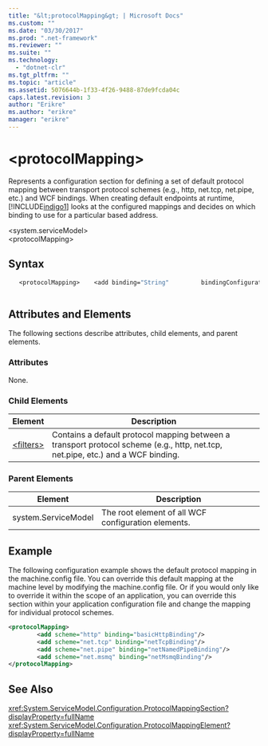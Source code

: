 ```yaml
---
title: "&lt;protocolMapping&gt; | Microsoft Docs"
ms.custom: ""
ms.date: "03/30/2017"
ms.prod: ".net-framework"
ms.reviewer: ""
ms.suite: ""
ms.technology: 
  - "dotnet-clr"
ms.tgt_pltfrm: ""
ms.topic: "article"
ms.assetid: 5076644b-1f33-4f26-9488-87de9fcda04c
caps.latest.revision: 3
author: "Erikre"
ms.author: "erikre"
manager: "erikre"
---
```

# &lt;protocolMapping&gt;
Represents a configuration section for defining a set of default protocol mapping between transport protocol schemes (e.g., http, net.tcp, net.pipe, etc.) and WCF bindings. When creating default endpoints at runtime, [!INCLUDE[indigo1](../../../../../includes/indigo1-md.md)] looks at the configured mappings and decides on which binding to use for a particular based address.  
  
 \<system.serviceModel>  
\<protocolMapping>  
  
## Syntax  
  
```vb  
   <protocolMapping>    <add binding="String"         bindingConfiguration="String"         scheme="http/net.msmq/net.pipe/net.tcp"/></protocolMapping>  
```  
  
```csharp  
```  
  
## Attributes and Elements  
 The following sections describe attributes, child elements, and parent elements.  
  
### Attributes  
 None.  
  
### Child Elements  
  
|Element|Description|  
|-------------|-----------------|  
|[\<filters>](../../../../../docs/framework/configure-apps/file-schema/wcf/filters-of-routing.md)|Contains a default protocol mapping between a transport protocol scheme (e.g., http, net.tcp, net.pipe, etc.) and a WCF binding.|  
  
### Parent Elements  
  
|Element|Description|  
|-------------|-----------------|  
|system.ServiceModel|The root element of all WCF configuration elements.|  
  
## Example  
 The following configuration example shows the default protocol mapping in the machine.config file. You can override this default mapping at the machine level by modifying the machine.config file. Or if you would only like to override it within the scope of an application, you can override this section within your application configuration file and change the mapping for individual protocol schemes.  
  
```xml  
<protocolMapping>  
        <add scheme="http" binding="basicHttpBinding"/>  
        <add scheme="net.tcp" binding="netTcpBinding"/>  
        <add scheme="net.pipe" binding="netNamedPipeBinding"/>  
        <add scheme="net.msmq" binding="netMsmqBinding"/>  
</protocolMapping>  
```  
  
## See Also  
 <xref:System.ServiceModel.Configuration.ProtocolMappingSection?displayProperty=fullName>       
 <xref:System.ServiceModel.Configuration.ProtocolMappingElement?displayProperty=fullName>    
